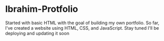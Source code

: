 # Ibrahim-Protfolio
Started with basic HTML with the goal of building my own portfolio. So far, I've created a website using HTML, CSS, and JavaScript. Stay tuned I'll be deploying and updating it soon
